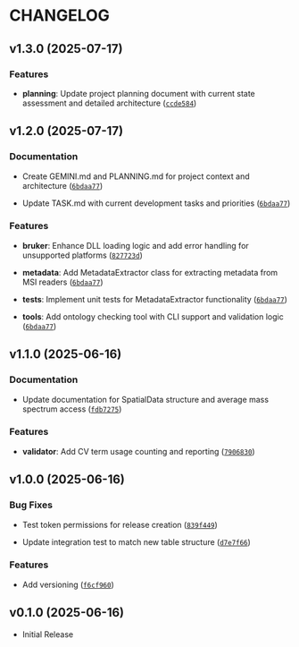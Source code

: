 # CHANGELOG

<!-- version list -->

## v1.3.0 (2025-07-17)

### Features

- **planning**: Update project planning document with current state assessment and detailed
  architecture
  ([`ccde584`](https://github.com/Tomatokeftes/MSIConverter/commit/ccde5849c0249e72a05fe4c54e170813f6eabc48))


## v1.2.0 (2025-07-17)

### Documentation

- Create GEMINI.md and PLANNING.md for project context and architecture
  ([`6bdaa77`](https://github.com/Tomatokeftes/MSIConverter/commit/6bdaa77ea3f3bcd7217a91beeab167c48c17307e))

- Update TASK.md with current development tasks and priorities
  ([`6bdaa77`](https://github.com/Tomatokeftes/MSIConverter/commit/6bdaa77ea3f3bcd7217a91beeab167c48c17307e))

### Features

- **bruker**: Enhance DLL loading logic and add error handling for unsupported platforms
  ([`827723d`](https://github.com/Tomatokeftes/MSIConverter/commit/827723d0e2aad2e29fdfab1f31aa3d840db56c86))

- **metadata**: Add MetadataExtractor class for extracting metadata from MSI readers
  ([`6bdaa77`](https://github.com/Tomatokeftes/MSIConverter/commit/6bdaa77ea3f3bcd7217a91beeab167c48c17307e))

- **tests**: Implement unit tests for MetadataExtractor functionality
  ([`6bdaa77`](https://github.com/Tomatokeftes/MSIConverter/commit/6bdaa77ea3f3bcd7217a91beeab167c48c17307e))

- **tools**: Add ontology checking tool with CLI support and validation logic
  ([`6bdaa77`](https://github.com/Tomatokeftes/MSIConverter/commit/6bdaa77ea3f3bcd7217a91beeab167c48c17307e))


## v1.1.0 (2025-06-16)

### Documentation

- Update documentation for SpatialData structure and average mass spectrum access
  ([`fdb7275`](https://github.com/Tomatokeftes/MSIConverter/commit/fdb72752133b142187b5486aca5c959b484f43af))

### Features

- **validator**: Add CV term usage counting and reporting
  ([`7906830`](https://github.com/Tomatokeftes/MSIConverter/commit/790683022632df22fec85ad007312da8959aca2a))


## v1.0.0 (2025-06-16)

### Bug Fixes

- Test token permissions for release creation
  ([`839f449`](https://github.com/Tomatokeftes/MSIConverter/commit/839f449a2f1f5f8740f92d1ef465d56209430e9b))

- Update integration test to match new table structure
  ([`d7e7f66`](https://github.com/Tomatokeftes/MSIConverter/commit/d7e7f6620654f0552c266fdcf5775d2ef0760abc))

### Features

- Add versioning
  ([`f6cf960`](https://github.com/Tomatokeftes/MSIConverter/commit/f6cf96087f3785069abc347aecefdf00c1f604cb))


## v0.1.0 (2025-06-16)

- Initial Release
